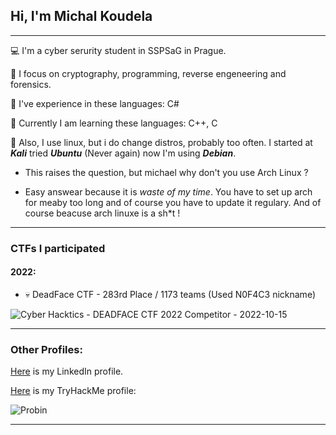 ##                               Hi, I'm Michal Koudela
_____________________________________________________________________________________________________
💻 I'm a cyber serurity student in SSPSaG in Prague.

🔧 I focus on cryptography, programming, reverse engeneering and forensics.

📘 I've experience in these languages: C#

📕 Currently I am learning these languages: C++, C

🐧 Also, I use linux, but i do change distros, probably too often. I started at ***Kali*** tried ***Ubuntu*** (Never again)
now I'm using ***Debian***. 

- This raises the question, but michael why don't you use Arch Linux ?

- Easy answear because it is *waste of my time*. You have to set up arch for meaby too long and of course you have to update it regulary. And of course beacuse arch linuxe is a sh*t !
_____________________________________________________________________________________________________
### CTFs I participated
#### 2022:
- 💀 DeadFace CTF - 283rd Place / 1173 teams (Used N0F4C3 nickname)

![Cyber Hacktics - DEADFACE CTF 2022 Competitor - 2022-10-15](https://user-images.githubusercontent.com/100596513/196055979-7862a24e-2a51-4d21-ad0f-96506934a907.png)
_____________________________________________________________________________________________________

### Other Profiles:
[Here](https://www.linkedin.com/in/michal-koudela/) is my LinkedIn profile.

[Here](https://tryhackme.com/p/Probin) is my TryHackMe profile:

![Probin](https://user-images.githubusercontent.com/100596513/174675447-dee6a992-4c8e-45c9-a81b-cf2463167e57.png)
_____________________________________________________________________________________________________
